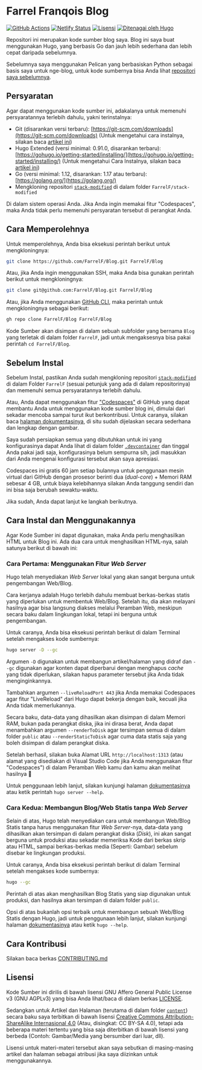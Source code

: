 # Farrel Franqois Blog

[![GitHub Actions](https://github.com/FarrelF/Blog/actions/workflows/build_and_deploy.yml/badge.svg)](https://github.com/FarrelF/Blog/actions/workflows/build_and_deploy.yml)
[![Netlify Status](https://api.netlify.com/api/v1/badges/edc59a5f-e63a-426c-ae65-cffe9153fa04/deploy-status)](https://app.netlify.com/sites/farrelf/deploys)
[![Lisensi](https://img.shields.io/github/license/FarrelF/Blog?label=Lisensi&style=flat-square)](LICENSE)
[![Ditenagai oleh Hugo](https://img.shields.io/badge/Hugo-ff4088?logo=hugo&style=flat-square&label=Ditenagai%20oleh)](https://gohugo.io)

Repositori ini merupakan kode sumber blog saya. Blog ini saya buat menggunakan Hugo, yang berbasis Go dan jauh lebih sederhana dan lebih cepat daripada sebelumnya.

Sebelumnya saya menggunakan Pelican yang berbasiskan Python sebagai basis saya untuk nge-blog, untuk kode sumbernya bisa Anda lihat [repositori saya sebelumnya](https://github.com/FarrelF/Blog-Old).

## Persyaratan

Agar dapat menggunakan kode sumber ini, adakalanya untuk memenuhi persyaratannya terlebih dahulu, yakni terinstalnya:

- Git (disarankan versi terbaru): [https://git-scm.com/downloads](https://git-scm.com/downloads) (Untuk mengetahui cara instalnya, silakan baca [artikel ini](https://farrel.franqois.id/cara-install-git))
- Hugo Extended (versi minimal: 0.91.0, disarankan terbaru): [https://gohugo.io/getting-started/installing/](https://gohugo.io/getting-started/installing/) (Untuk mengetahui Cara Instalnya, silakan baca [artikel ini](https://farrel.franqois.id/cara-install-hugo))
- Go (versi minimal: 1.12, disarankan: 1.17 atau terbaru): [https://golang.org/](https://golang.org/)
- Mengkloning repositori [`stack-modified`](https://github.com/FarrelF/stack-modified) di dalam folder `FarrelF/stack-modified`

Di dalam sistem operasi Anda. Jika Anda ingin memakai fitur "Codespaces", maka Anda tidak perlu memenuhi persyaratan tersebut di perangkat Anda.

## Cara Memperolehnya

Untuk memperolehnya, Anda bisa eksekusi perintah berikut untuk mengkloningnya:

```bash
git clone https://github.com/FarrelF/Blog.git FarrelF/Blog
```

Atau, jika Anda ingin menggunakan SSH, maka Anda bisa gunakan perintah berikut untuk mengkloningnya:

```bash
git clone git@github.com:FarrelF/Blog.git FarrelF/Blog
```

Atau, jika Anda menggunakan [GitHub CLI](https://cli.github.com), maka perintah untuk mengkloningnya sebagai berikut:

```bash
gh repo clone FarrelF/Blog FarrelF/Blog
```

Kode Sumber akan disimpan di dalam sebuah subfolder yang bernama `Blog` yang terletak di dalam folder `FarrelF`, jadi untuk mengaksesnya bisa pakai perintah `cd FarrelF/Blog`.

## Sebelum Instal

Sebelum Instal, pastikan Anda sudah mengkloning repositori [`stack-modified`](https://github.com/FarrelF/stack-modified) di dalam Folder `FarrelF` (sesuai petunjuk yang ada di dalam repositorinya) dan memenuhi semua persyaratannya terlebih dahulu.

Atau, Anda dapat menggunakan fitur ["Codespaces"](https://github.com/features/codespaces) di GitHub yang dapat membantu Anda untuk menggunakan kode sumber blog ini, dimulai dari sekadar mencoba sampai turut ikut berkontribusi. Untuk caranya, silakan baca [halaman dokumentasinya](https://docs.github.com/en/codespaces/getting-started/quickstart), di situ sudah dijelaskan secara sederhana dan lengkap dengan gambar.

Saya sudah persiapkan semua yang dibutuhkan untuk ini yang konfigurasinya dapat Anda lihat di dalam folder [`.devcontainer`](.devcontainer) dan tinggal Anda pakai jadi saja, konfigurasinya belum sempurna sih, jadi masukkan dari Anda mengenai konfigurasi tersebut akan saya apresiasi.

Codespaces ini gratis 60 jam setiap bulannya untuk penggunaan mesin virtual dari GitHub dengan prosesor berinti dua (_dual-core_) + Memori RAM sebesar 4 GB, untuk biaya kelebihannya silakan Anda tanggung sendiri dan ini bisa saja berubah sewaktu-waktu.

Jika sudah, Anda dapat lanjut ke langkah berikutnya.

## Cara Instal dan Menggunakannya

Agar Kode Sumber ini dapat digunakan, maka Anda perlu menghasilkan HTML untuk Blog ini. Ada dua cara untuk menghasilkan HTML-nya, salah satunya berikut di bawah ini:

### Cara Pertama: Menggunakan Fitur _Web Server_

Hugo telah menyediakan _Web Server_ lokal yang akan sangat berguna untuk pengembangan Web/Blog.

Cara kerjanya adalah Hugo terlebih dahulu membuat berkas-berkas statis yang diperlukan untuk membentuk Web/Blog. Setelah itu, dia akan melayani hasilnya agar bisa langsung diakses melalui Peramban Web, meskipun secara baku dalam lingkungan lokal, tetapi ini berguna untuk pengembangan.

Untuk caranya, Anda bisa eksekusi perintah berikut di dalam Terminal setelah mengakses kode sumbernya:

```bash
hugo server -D --gc
```

Argumen `-D` digunakan untuk membangun artikel/halaman yang didraf dan `--gc` digunakan agar konten dapat diperbarui dengan menghapus _cache_ yang tidak diperlukan, silakan hapus parameter tersebut jika Anda tidak menginginkannya.

Tambahkan argumen `--liveReloadPort 443` jika Anda memakai Codespaces agar fitur "LiveReload" dari Hugo dapat bekerja dengan baik, kecuali jika Anda tidak memerlukannya.

Secara baku, data-data yang dihasilkan akan disimpan di dalam Memori RAM, bukan pada perangkat diska, jika ini dirasa berat, Anda dapat menambahkan argumen `--renderToDisk` agar tersimpan semua di dalam folder `public` atau `--renderStaticToDisk` agar cuma data statis saja yang boleh disimpan di dalam perangkat diska.

Setelah berhasil, silakan buka Alamat URL `http://localhost:1313` (atau alamat yang disediakan di Visual Studio Code jika Anda menggunakan fitur "Codespaces") di dalam Peramban Web kamu dan kamu akan melihat hasilnya 🙂

Untuk penggunaan lebih lanjut, silakan kunjungi halaman [dokumentasinya](https://gohugo.io/commands/hugo_server/) atau ketik perintah `hugo server --help`.

### Cara Kedua: Membangun Blog/Web Statis tanpa _Web Server_

Selain di atas, Hugo telah menyediakan cara untuk membangun Web/Blog Statis tanpa harus menggunakan fitur _Web Server_-nya, data-data yang dihasilkan akan tersimpan di dalam perangkat diska (_Disk_), ini akan sangat berguna untuk produksi atau sekadar memeriksa Kode dari berkas skrip atau HTML, sampai berkas-berkas media (Seperti: Gambar) sebelum disebar ke lingkungan produksi.

Untuk caranya, Anda bisa eksekusi perintah berikut di dalam Terminal setelah mengakses kode sumbernya:

```bash
hugo --gc
```

Perintah di atas akan menghasilkan Blog Statis yang siap digunakan untuk produksi, dan hasilnya akan tersimpan di dalam folder `public`.

Opsi di atas bukanlah opsi terbaik untuk membangun sebuah Web/Blog Statis dengan Hugo, jadi untuk penggunaan lebih lanjut, silakan kunjungi halaman [dokumentasinya](https://gohugo.io/commands/hugo/) atau ketik `hugo --help`.

## Cara Kontribusi

Silakan baca berkas [CONTRIBUTING.md](CONTRIBUTING.md)

## Lisensi

Kode Sumber ini dirilis di bawah lisensi GNU Affero General Public License v3 (GNU AGPLv3) yang bisa Anda lihat/baca di dalam berkas [LICENSE](LICENSE).

Sedangkan untuk Artikel dan Halaman (terutama di dalam folder [`content`](content)) secara baku saya terbitkan di bawah lisensi [Creative Commons Attribution-ShareAlike Internasional 4.0](https://creativecommons.org/licenses/by-sa/4.0/) (Atau, disingkat: CC BY-SA 4.0), tetapi ada beberapa materi tertentu yang bisa saja diterbitkan di bawah lisensi yang berbeda (Contoh: Gambar/Media yang bersumber dari luar, dll).

Lisensi untuk materi-materi tersebut akan saya sebutkan di masing-masing artikel dan halaman sebagai atribusi jika saya diizinkan untuk menggunakannya.
